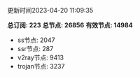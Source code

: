 更新时间2023-04-20 11:09:35

**总订阅: 223**
**总节点: 26856**
**有效节点: 14984**
- ss节点: 2047
- ssr节点: 287
- v2ray节点: 9413
- trojan节点: 3237

